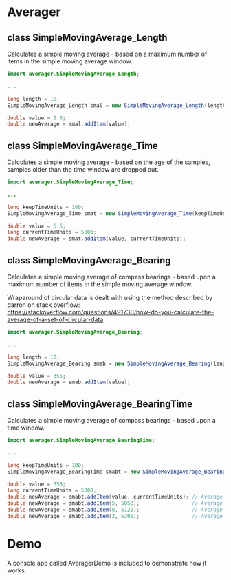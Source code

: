 # Averager 

## class SimpleMovingAverage_Length
Calculates a simple moving average - based on a maximum number of items in the simple moving average window.

```java
import averager.SimpleMovingAverage_Length;

...

long length = 10;
SimpleMovingAverage_Length smal = new SimpleMovingAverage_Length(length);

double value = 5.5;
double newAverage = smal.addItem(value);
```

## class SimpleMovingAverage_Time
Calculates a simple moving average - based on the age of the samples, samples older than the time window are dropped out.

```java
import averager.SimpleMovingAverage_Time;

...

long keepTimeUnits = 100;
SimpleMovingAverage_Time smat = new SimpleMovingAverage_Time(keepTimeUnits);

double value = 5.5;
long currentTimeUnits = 5000;
double newAverage = smat.addItem(value, currentTimeUnits);
```

## class SimpleMovingAverage_Bearing
Calculates a simple moving average of compass bearings - based upon a maximum number of items in the simple moving average window.

Wraparound of circular data is dealt with using the method described by darron on stack overflow:
https://stackoverflow.com/questions/491738/how-do-you-calculate-the-average-of-a-set-of-circular-data

```java
import averager.SimpleMovingAverage_Bearing;

...

long length = 10;
SimpleMovingAverage_Bearing smab = new SimpleMovingAverage_Bearing(length);

double value = 355;
double newAverage = smab.addItem(value);
```

## class SimpleMovingAverage_BearingTime
Calculates a simple moving average of compass bearings - based upon a time window.

```java
import averager.SimpleMovingAverage_BearingTime;

...

long keepTimeUnits = 100;
SimpleMovingAverage_BearingTime smabt = new SimpleMovingAverage_BearingTime(keepTimeUnits);

double value = 355;
long currentTimeUnits = 5000;
double newAverage = smabt.addItem(value, currentTimeUnits); // Average is 355
double newAverage = smabt.addItem(5, 5050);                 // Average is 0
double newAverage = smabt.addItem(8, 5120);                 // Average is 6.5
double newAverage = smabt.addItem(2, 5300);                 // Average is 2
```

# Demo
A console app called AveragerDemo is included to demonstrate how it works.